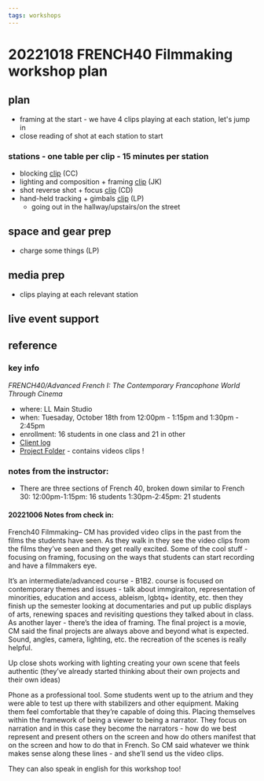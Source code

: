```yaml
---
tags: workshops
---
```

# 20221018 FRENCH40 Filmmaking workshop plan

## plan

* framing at the start - we have 4 clips playing at each station, let's jump in
* close reading of shot at each station to start

### stations - one table per clip - 15 minutes per station
* blocking [clip](https://drive.google.com/file/d/1QwI-SaX6bcPxiBiCaC0eKpGrSQS_Zpg7/view?usp=sharing) (CC)
* lighting and composition + framing [clip](https://drive.google.com/file/d/1ttyS792R_1m5UWEkEfmYw9xE8u2JuX0_/view?usp=sharing) (JK)
* shot reverse shot + focus [clip](https://drive.google.com/file/d/1bI6dunqMKADuZO0ps-8pWlRxqSYANX4k/view?usp=sharing) (CD)
* hand-held tracking + gimbals [clip](https://drive.google.com/file/d/1aN0y52CgG6yiqdVh_efCXMRDF25LWkPI/view?usp=sharing) (LP)
    * going out in the hallway/upstairs/on the street


## space and gear prep
* charge some things (LP)
## media prep
* clips playing at each relevant station
## live event support

## reference
### key info
*FRENCH40/Advanced French I: The Contemporary Francophone World Through Cinema*
* where: LL Main Studio 
* when: Tuesaday, October 18th from 12:00pm - 1:15pm and 1:30pm - 2:45pm 
* enrollment: 16 students in one class and 21 in other 
* [Client log](https://docs.google.com/document/d/1BtA4pu-DapOr-lGn0N7QL7JKeGbyzGGg3Tuj40S0fgg/edit#)
* [Project Folder](https://drive.google.com/drive/u/0/folders/1zXt0a3DezFB0Zvmko5TwYZ8mvq1v90h8) - contains videos clips !

### notes from the instructor: 
* There are three sections of French 40, broken down similar to French 30:
12:00pm-1:15pm: 16 students
1:30pm-2:45pm: 21 students

#### 20221006 Notes from check in:

French40 Filmmaking–
CM has provided video clips in the past from the films the students have seen. As they walk in they see the video clips from the films they’ve seen and they get really excited. Some of the cool stuff - focusing on framing, focusing on the ways that students can start recording and have a filmmakers eye.

It’s an intermediate/advanced course - B1B2. course is focused on contemporary themes and issues - talk about immgiraiton, representation of minorities, education and access, ableism, lgbtq+ identity, etc. then they finish up the semester looking at documentaries and put up public displays of arts, renewing spaces and revisiting questions they talked about in class. As another layer - there’s the idea of framing. The final project is a movie, CM said the final projects are always above and beyond what is expected. Sound, angles, camera, lighting, etc. the recreation of the scenes is really helpful. 

Up close shots
working with lighting
creating your own scene that feels authentic (they’ve already started thinking about their own projects and their own ideas)

Phone as a professional tool. Some students went up to the atrium and they were able to test up there with stabilizers and other equipment. Making them feel comfortable that they’re capable of doing this. Placing themselves within the framework of being a viewer to being a narrator. They focus on narration and in this case they become the narrators - how do we best represent and present others on the screen and how do others manifest that on the screen and how to do that in French. So CM said whatever we think makes sense along these lines - and she’ll send us the video clips.

They can also speak in english for this workshop too!



